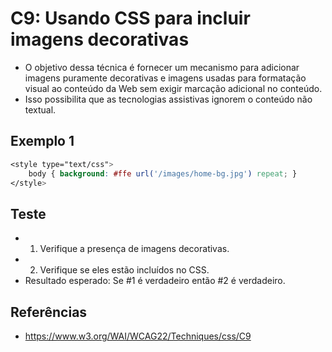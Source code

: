 # C9: Usando CSS para incluir imagens decorativas
* O objetivo dessa técnica é fornecer um mecanismo para adicionar imagens puramente decorativas e imagens usadas para formatação visual ao conteúdo da Web sem exigir marcação adicional no conteúdo.
* Isso possibilita que as tecnologias assistivas ignorem o conteúdo não textual.

## Exemplo 1
```css
<style type="text/css">
    body { background: #ffe url('/images/home-bg.jpg') repeat; }
</style>
```

## Teste
* 1. Verifique a presença de imagens decorativas.
* 2. Verifique se eles estão incluídos no CSS.
* Resultado esperado: Se #1 é verdadeiro então #2 é verdadeiro.

## Referências
* https://www.w3.org/WAI/WCAG22/Techniques/css/C9